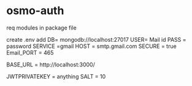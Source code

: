# osmo-auth


req modules in package file

create .env
add 
DB= mongodb://localhost:27017
USER= Mail id
PASS = password
SERVICE =gmail
HOST = smtp.gmail.com
SECURE = true
Email_PORT = 465

BASE_URL = http://localhost:3000/

JWTPRIVATEKEY = anything
SALT = 10
